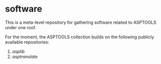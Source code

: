# software
This is a meta-level repository for gathering software related to ASPTOOLS under one roof.

For the moment, the ASPTOOLS collection builds on the following publicly available repositories:

1. *asplib*
2. *asptranslate*
